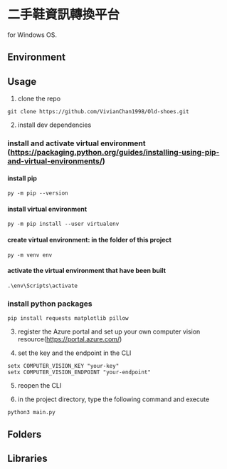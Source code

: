 # 二手鞋資訊轉換平台
for Windows OS.

## Environment


## Usage
1. clone the repo
```
git clone https://github.com/VivianChan1998/Old-shoes.git
```
2. install dev dependencies

### install and activate virtual environment (https://packaging.python.org/guides/installing-using-pip-and-virtual-environments/)

#### install pip
  ```
  py -m pip --version
  ```
#### install virtual environment
  ```
  py -m pip install --user virtualenv
  ```
#### create virtual environment: in the folder of this project
  ```
  py -m venv env
  ```
#### activate the virtual environment that have been built
  ```
  .\env\Scripts\activate
  ```

### install python packages
  ```
  pip install requests matplotlib pillow
  ```

3. register the Azure portal and set up your own computer vision resource(https://portal.azure.com/)

4. set the key and the endpoint in the CLI
  ```
  setx COMPUTER_VISION_KEY "your-key"
  setx COMPUTER_VISION_ENDPOINT "your-endpoint"
  ```

5. reopen the CLI

6. in the project directory, type the following command and execute
  ```
  python3 main.py
  ```


## Folders



## Libraries
